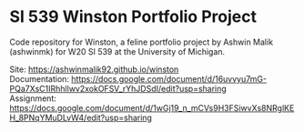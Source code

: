 # SI 539 Winston Portfolio Project
Code repository for Winston, a feline portfolio project by Ashwin Malik (ashwinmk) for W20 SI 539 at the University of Michigan.

Site: https://ashwinmalik92.github.io/winston<br>
Documentation: https://docs.google.com/document/d/16uvvyu7mG-PQa7XsC1IRhhllwv2xokOFSV_rYhJDSdI/edit?usp=sharing<br>
Assignment: https://docs.google.com/document/d/1wGj19_n_mCVs9H3FSiwvXs8NRglKEH_8PNqYMuDLvW4/edit?usp=sharing

